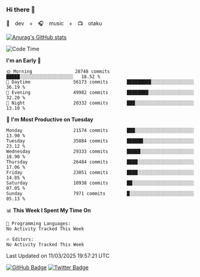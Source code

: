 ### Hi there 👋

🚀　dev　+　🎧　music　+　📺　otaku


[![Anurag's GitHub stats](https://github-readme-stats.vercel.app/api?username=koheitasaka&count_private=true&show_icons=true&theme=monokai)](https://github.com/koheitasaka/github-readme-stats)

<!--START_SECTION:waka-->
![Code Time](http://img.shields.io/badge/Code%20Time-1%2C161%20hrs%2023%20mins-blue)

**I'm an Early 🐤** 

```text
🌞 Morning                28748 commits       █████░░░░░░░░░░░░░░░░░░░░   18.52 % 
🌆 Daytime                56173 commits       █████████░░░░░░░░░░░░░░░░   36.19 % 
🌃 Evening                49982 commits       ████████░░░░░░░░░░░░░░░░░   32.20 % 
🌙 Night                  20332 commits       ███░░░░░░░░░░░░░░░░░░░░░░   13.10 % 
```
📅 **I'm Most Productive on Tuesday** 

```text
Monday                   21574 commits       ███░░░░░░░░░░░░░░░░░░░░░░   13.90 % 
Tuesday                  35884 commits       ██████░░░░░░░░░░░░░░░░░░░   23.12 % 
Wednesday                29333 commits       █████░░░░░░░░░░░░░░░░░░░░   18.90 % 
Thursday                 26484 commits       ████░░░░░░░░░░░░░░░░░░░░░   17.06 % 
Friday                   23051 commits       ████░░░░░░░░░░░░░░░░░░░░░   14.85 % 
Saturday                 10938 commits       ██░░░░░░░░░░░░░░░░░░░░░░░   07.05 % 
Sunday                   7971 commits        █░░░░░░░░░░░░░░░░░░░░░░░░   05.13 % 
```


📊 **This Week I Spent My Time On** 

```text
💬 Programming Languages: 
No Activity Tracked This Week

🔥 Editors: 
No Activity Tracked This Week
```


 Last Updated on 11/03/2025 19:57:21 UTC
<!--END_SECTION:waka-->

[![GitHub Badge](https://img.shields.io/badge/GitHub-100000?style=for-the-badge&logo=github&logoColor=white)](https://github.com/koheitasaka)
[![Twitter Badge](https://img.shields.io/badge/Twitter-1DA1F2?style=for-the-badge&logo=twitter&logoColor=white)](https://twitter.com/sleep_asleep_)
